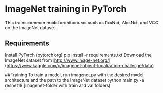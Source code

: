 # ImageNet training in PyTorch
This trains common model architectures such as ResNet, AlexNet, and VGG on the ImageNet dataset.

## Requirements
Install PyTorch (pytorch.org)
pip install -r requirements.txt
Download the ImageNet dataset from [http://www.image-net.org/](https://www.kaggle.com/c/imagenet-object-localization-challenge/data)

##Training
To train a model, run imagenet.py with the desired model architecture and the path to the ImageNet dataset
python main.py -a resnet18 [imagenet-folder with train and val folders]
